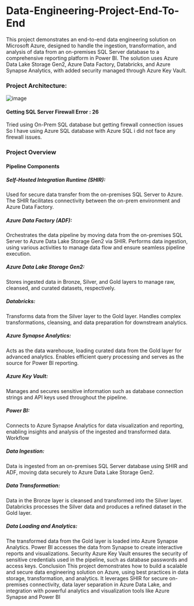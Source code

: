 # Data-Engineering-Project-End-To-End
This project demonstrates an end-to-end data engineering solution on Microsoft Azure, designed to handle the ingestion, transformation, and analysis of data from an on-premises SQL Server database to a comprehensive reporting platform in Power BI. The solution uses Azure Data Lake Storage Gen2, Azure Data Factory, Databricks, and Azure Synapse Analytics, with added security managed through Azure Key Vault.

### Project Architecture:
![image](https://github.com/user-attachments/assets/2d5b977d-5a57-48da-ac86-b66f4a1c1b39)

#### Getting SQL Server Firewall Error : 26 
Tried using On-Prem SQL database but getting  firewall connection issues So I have using Azure SQL database with Azure SQL i did not face any firewall issues.
### Project Overview
#### Pipeline Components
##### Self-Hosted Integration Runtime (SHIR):
Used for secure data transfer from the on-premises SQL Server to Azure. The SHIR facilitates connectivity between the on-prem environment and Azure Data Factory.
##### Azure Data Factory (ADF):
Orchestrates the data pipeline by moving data from the on-premises SQL Server to Azure Data Lake Storage Gen2 via SHIR.
Performs data ingestion, using various activities to manage data flow and ensure seamless pipeline execution.
##### Azure Data Lake Storage Gen2:
Stores ingested data in Bronze, Silver, and Gold layers to manage raw, cleansed, and curated datasets, respectively.
##### Databricks:
Transforms data from the Silver layer to the Gold layer.
Handles complex transformations, cleansing, and data preparation for downstream analytics.
##### Azure Synapse Analytics:
Acts as the data warehouse, loading curated data from the Gold layer for advanced analytics.
Enables efficient query processing and serves as the source for Power BI reporting.
##### Azure Key Vault:
Manages and secures sensitive information such as database connection strings and API keys used throughout the pipeline.
##### Power BI:
Connects to Azure Synapse Analytics for data visualization and reporting, enabling insights and analysis of the ingested and transformed data.
Workflow
##### Data Ingestion:
Data is ingested from an on-premises SQL Server database using SHIR and ADF, moving data securely to Azure Data Lake Storage Gen2.
##### Data Transformation:
Data in the Bronze layer is cleansed and transformed into the Silver layer.
Databricks processes the Silver data and produces a refined dataset in the Gold layer.
##### Data Loading and Analytics:
The transformed data from the Gold layer is loaded into Azure Synapse Analytics.
Power BI accesses the data from Synapse to create interactive reports and visualizations.
Security
Azure Key Vault ensures the security of sensitive credentials used in the pipeline, such as database passwords and access keys.
Conclusion
This project demonstrates how to build a scalable and secure data engineering solution on Azure, using best practices in data storage, transformation, and analytics. It leverages SHIR for secure on-premises connectivity, data layer separation in Azure Data Lake, and integration with powerful analytics and visualization tools like Azure Synapse and Power BI
